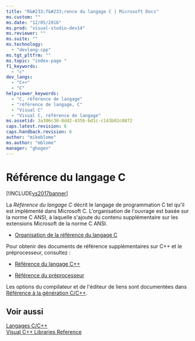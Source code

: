 ```yaml
---
title: "R&#233;f&#233;rence du langage C | Microsoft Docs"
ms.custom: ""
ms.date: "12/05/2016"
ms.prod: "visual-studio-dev14"
ms.reviewer: ""
ms.suite: ""
ms.technology: 
  - "devlang-cpp"
ms.tgt_pltfrm: ""
ms.topic: "index-page "
f1_keywords: 
  - "c"
dev_langs: 
  - "C++"
  - "C"
helpviewer_keywords: 
  - "C, référence de langage"
  - "référence de langage, C"
  - "Visual C"
  - "Visual C, référence de langage"
ms.assetid: 3a306c30-8dd2-435b-bd1c-c143b02c0872
caps.latest.revision: 6
caps.handback.revision: 6
author: "mikeblome"
ms.author: "mblome"
manager: "ghogen"
---
```

# R&#233;f&#233;rence du langage C
[!INCLUDE[vs2017banner](../assembler/inline/includes/vs2017banner.md)]

La *Référence du langage C* décrit le langage de programmation C tel qu'il est implémenté dans Microsoft C.  L'organisation de l'ouvrage est basée sur la norme C ANSI, à laquelle s'ajoute du contenu supplémentaire sur les extensions Microsoft de la norme C ANSI.  
  
-   [Organisation de la référence du langage C](../c-language/organization-of-the-c-language-reference.md)  
  
 Pour obtenir des documents de référence supplémentaires sur C\+\+ et le préprocesseur, consultez :  
  
-   [Référence du langage C\+\+](../cpp/cpp-language-reference.md)  
  
-   [Référence du préprocesseur](../preprocessor/c-cpp-preprocessor-reference.md)  
  
 Les options du compilateur et de l'éditeur de liens sont documentées dans [Référence à la génération C\/C\+\+](../build/reference/c-cpp-building-reference.md).  
  
## Voir aussi  
 [Langages C\/C\+\+](../misc/c-cpp-languages.md)   
 [Visual C\+\+ Libraries Reference](http://msdn.microsoft.com/fr-fr/fec23c40-10c0-4857-9cdc-33a3b99b30ae)